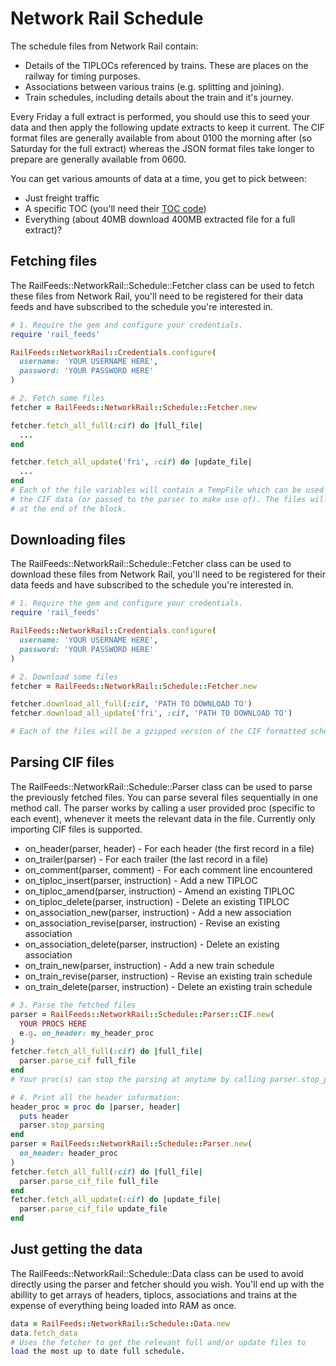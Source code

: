 # Network Rail Schedule

The schedule files from Network Rail contain:

  * Details of the TIPLOCs referenced by trains.
    These are places on the railway for timing purposes.
  * Associations between various trains (e.g. splitting and joining).
  * Train schedules, including details about the train and it's journey.

Every Friday a full extract is performed, you should use this to seed your data and then
apply the following update extracts to keep it current. The CIF format files are generally
available from about 0100 the morning after (so Saturday for the full extract) whereas the
JSON format files take longer to prepare are generally available from 0600.

You can get various amounts of data at a time, you get to pick between:
  * Just freight traffic
  * A specific TOC (you'll need their [TOC code](https://wiki.openraildata.com/index.php/TOC_Codes))
  * Everything (about 40MB download 400MB extracted file for a full extract)?


## Fetching files

The RailFeeds::NetworkRail::Schedule::Fetcher class can be used to fetch these files
from Network Rail, you'll need to be registered for their data feeds and have
subscribed to the schedule you're interested in.

``` ruby
# 1. Require the gem and configure your credentials.
require 'rail_feeds'

RailFeeds::NetworkRail::Credentials.configure(
  username: 'YOUR USERNAME HERE',
  password: 'YOUR PASSWORD HERE'
)

# 2. Fetch some files
fetcher = RailFeeds::NetworkRail::Schedule::Fetcher.new

fetcher.fetch_all_full(:cif) do |full_file|
  ...
end

fetcher.fetch_all_update('fri', :cif) do |update_file|
  ...
end
# Each of the file variables will contain a TempFile which can be used to read
# the CIF data (or passed to the parser to make use of). The files will be deleted
# at the end of the block.
```


## Downloading files

The RailFeeds::NetworkRail::Schedule::Fetcher class can be used to download these files
from Network Rail, you'll need to be registered for their data feeds and have
subscribed to the schedule you're interested in.

``` ruby
# 1. Require the gem and configure your credentials.
require 'rail_feeds'

RailFeeds::NetworkRail::Credentials.configure(
  username: 'YOUR USERNAME HERE',
  password: 'YOUR PASSWORD HERE'
)

# 2. Download some files
fetcher = RailFeeds::NetworkRail::Schedule::Fetcher.new

fetcher.download_all_full(:cif, 'PATH TO DOWNLOAD TO')
fetcher.download_all_update('fri', :cif, 'PATH TO DOWNLOAD TO')

# Each of the files will be a gzipped version of the CIF formatted schedule.
```


## Parsing CIF files

The RailFeeds::NetworkRail::Schedule::Parser class can be used to
parse the previously fetched files. You can parse several files
sequentially in one method call. The parser works by calling a
user provided proc (specific to each event), whenever it meets
the relevant data in the file. Currently only importing CIF files
is supported.

  * on_header(parser, header) - For each header (the first record in a file)
  * on_trailer(parser) - For each trailer (the last record in a file)
  * on_comment(parser, comment) - For each comment line encountered
  * on_tiploc_insert(parser, instruction) - Add a new TIPLOC
  * on_tiploc_amend(parser, instruction) - Amend an existing TIPLOC
  * on_tiploc_delete(parser, instruction) - Delete an existing TIPLOC
  * on_association_new(parser, instruction) - Add a new association
  * on_association_revise(parser, instruction) - Revise an existing association
  * on_association_delete(parser, instruction) - Delete an existing association
  * on_train_new(parser, instruction) - Add a new train schedule
  * on_train_revise(parser, instruction) - Revise an existing train schedule
  * on_train_delete(parser, instruction) - Delete an existing train schedule

``` ruby
# 3. Parse the fetched files
parser = RailFeeds::NetworkRail::Schedule::Parser::CIF.new(
  YOUR PROCS HERE
  e.g. on_header: my_header_proc
)
fetcher.fetch_all_full(:cif) do |full_file|
  parser.parse_cif full_file
end
# Your proc(s) can stop the parsing at anytime by calling parser.stop_parsing

# 4. Print all the header information:
header_proc = proc do |parser, header|
  puts header
  parser.stop_parsing
end
parser = RailFeeds::NetworkRail::Schedule::Parser.new(
  on_header: header_proc
)
fetcher.fetch_all_full(:cif) do |full_file|
  parser.parse_cif_file full_file
end
fetcher.fetch_all_update(:cif) do |update_file|
  parser.parse_cif_file update_file
end
```


## Just getting the data
The RailFeeds::NetworkRail::Schedule::Data class can be used to avoid
directly using the parser and fetcher should you wish. You'll end up
with the abillity to get arrays of headers, tiplocs, associations and
trains at the expense of everything being loaded into RAM as once.

``` ruby
data = RailFeeds::NetworkRail::Schedule::Data.new
data.fetch_data
# Uses the fetcher to get the relevant full and/or update files to
load the most up to date full schedule.
```
